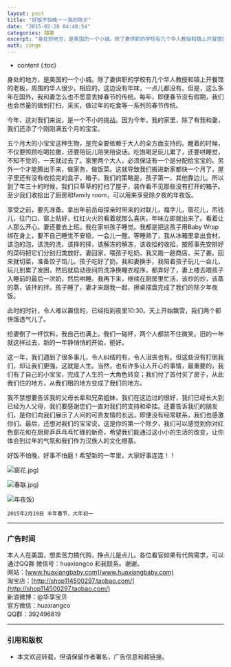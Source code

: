 ```yaml
---
layout: post
title: "好饭不怕晚－－我的除夕"
date: "2015-02-20 04:48:54"
categories: 隨筆
excerpt: "身处的地方，是美国的一个小城。除了妻供职的学校有几个华人教授和镇上开餐馆的老板，周围的华人很少。相应的，这边没有年味，一点儿都没有。但是，这么多..."
auth: conge
---
```

* content
{:toc}

身处的地方，是美国的一个小城。除了妻供职的学校有几个华人教授和镇上开餐馆的老板，周围的华人很少。相应的，这边没有年味，一点儿都没有。但是，这么多年在国外，我和妻怎么也不愿意丢掉春节的传统。每年，即便春节没有假期，我们也会尽量的做到打扫，采买，做过年的吃食等一系列的春节传统。

今年，这对我们来说，是一个不小的挑战。因为今年，我的家里，除了有我和妻，我们还添了个刚刚满五个月的宝宝。

五个月大的小宝宝这种生物，是完全要依赖于大人的全方面支持的。醒着的时候，不仅要照顾吃喝拉撒，还要陪玩儿陪笑陪说话。吃饱喝足玩儿累了，还要哄睡觉，不知不觉的，一天就过去了。家里两个大人，必须保证有一个是分配给宝宝的。另外一个才能腾出手来，做家务，做饭菜。这就导致我们搬进新家都快一个月了，屋子里还有没有收拾完的盒子，箱子。我们的策略是，孩子第一，其他靠边儿。所以到了年三十的时候，我们只草草的打扫了屋子，装作看不见那些没有打开的箱子。至少我们收拾出了厨房和family room，可以用来享受除夕夜的年夜饭。

享受之前，要先准备。拿出年前岳母探亲时带来的对联儿，福字儿，窗花儿，吊钱儿，往门口、窗上贴好，红红火火的看着就那么喜庆。年味立即就出来了。看着让人那么开心。妻还要去上班。我在家哄孩子睡觉。我都是把这孩子用Baby Wrap 绑在身上，要不自己睡觉不安稳，一会儿一醒。等睡熟了，我从冰箱里拿出食材，该泡的泡，该洗的洗，该择的择，该解冻的解冻，该收拾的收拾，按照事先安排好的菜码把它们分别归类放好。妻回家，喂孩子吃奶，我又跑一趟商店，买了姜。回来就切菜，准备饺子馅儿。孩子吃好了奶，我和妻换手，我陪着孩子玩儿一会儿，玩儿到累了发困，然后就启动夜间的洗净换睡衣程序。都弄好了，妻上楼去喂孩子入睡前的最后一次奶，然后哄睡。我再下来，继续在厨房里忙活，该炒的炒，该蒸的蒸，该拌的拌。孩子睡了，妻才来跟我一起，擦桌摆盘完成了我们的除夕年夜饭。

此时的时针，令人难以置信的，已经指到夜里10:30。天上开始飘雪，我们两个都快饿透气儿了。

给妻倒了一杯饮料，我自己也满上。我们一碰杯，两个人都禁不住微笑。旧的一年就这样过去，新的一年静悄悄的开始，挺好。

这一年，我们遇到了很多事儿，令人纠结的有，令人沮丧也有。但这些没有打倒我们，却让我们更强。这就是人生。当然，也有许多让人开心的事情，最重要的，我们有了自己的小宝宝，完成了人生的一大角色转变；我们付了首付买了房子，从此我们住的地方，从我们租的地方变成了我们的地方。

我不禁想要告诉我的父母长辈和兄弟姐妹，我们在这边过的很好，我们已经长大到已经为人父母，我们要感谢您们一直对我们的支持和牵挂。还要告诉我们的朋友们，是你们向我们展示了人间的可贵友情的长远，即便没有经常联系，我们也感激你们。最后，还想对我们的宝宝说，这是你的第一个除夕，我们可以感觉到你对红色窗花和在厨房乒乒乓乓忙碌的新奇，希望我们能通过这小小的生活的改变，让你体会到过年的气氛和我们作为汉族人的文化根基。

好饭不怕晚，好事不怕磨！希望新的一年里，大家好事连连！！

![窗花.jpg](/assets/images/隨筆/118382-060df42caeb7b26f.jpg))

![春联.jpg](/assets/images/隨筆/118382-59e9791c2b11dc43.jpg))

![年夜饭](/assets/images/隨筆/118382-612661fa625e7300.jpg))

`2015年2月19日 羊年春节，大年初一`

----

### 广告时间

本人人在美国，想卖苦力搞代购，挣点儿是点儿。各位看官如果有代购需求，可以通过QQ群 微信号：huaxiangco 和我联系。谢谢。  
网站：[www.huaxiangbaby.com](www.huaxiangbaby.com)  
淘宝店：[http://shop114500297.taobao.com/](http://shop114500297.taobao.com/)  
新浪微博：@华享宝贝  
官方微信：huaxiangco  
QQ群：392496819  

----

### 引用和版权

* 本文欢迎转载，但请保留作者署名，广告信息和超链接。
